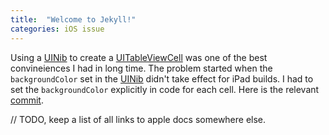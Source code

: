 ```yaml
---
title:  "Welcome to Jekyll!"
categories: iOS issue
---
```

Using a [UINib][UINib] to create a [UITableViewCell][UITableViewCell] was one of the best convineiences I had in long time. The problem started when the `backgroundColor` set in the [UINib][UINib] didn't take effect for iPad builds.
I had to set the `backgroundColor` explicitly in code for each cell.
Here is the relevant [commit](https://github.com/mx4492/wily/commit/dddca4fd5188c030d45d766888bd70e50bd3ee7f).

// TODO, keep a list of all links to apple docs somewhere else.

[UINib]: https://developer.apple.com/library/prerelease/ios/documentation/UIKit/Reference/UINib_Ref/index.html
[UITableViewCell]: https://developer.apple.com/library/prerelease/ios/documentation/UIKit/Reference/UITableViewCell_Class/index.html
